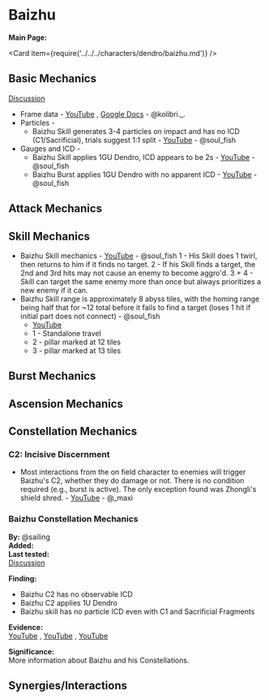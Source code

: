 # Baizhu

**Main Page:**

<Card item={require('../../../characters/dendro/baizhu.md')} />

## Basic Mechanics
[Discussion](https://tickets.deeznuts.moe/transcripts/baizhu-basic-mechanics)

* Frame data - [YouTube](https://youtu.be/DvAeMykwiwo) , [Google Docs](https://docs.google.com/spreadsheets/d/1u74NvNfOgKS6B0cZYOFUArqA133Kqjr3bjT-KXKUMq0/edit?usp=sharing) - @kolibri._.
* Particles -
    * Baizhu Skill generates 3-4 particles on impact and has no ICD (C1/Sacrificial), trials suggest 1:1 split - [YouTube](https://youtu.be/LS5FsFvX614) - @soul_fish
* Gauges and ICD - 
    * Baizhu Skill applies 1GU Dendro, ICD appears to be 2s - [YouTube](https://youtu.be/olkcMd6Hc8U) - @soul_fish
    * Baizhu Burst applies 1GU Dendro with no apparent ICD - [YouTube](https://youtu.be/2p9tffQMJ2s) - @soul_fish

## Attack Mechanics

## Skill Mechanics

* Baizhu Skill mechanics - [YouTube](https://youtu.be/mZjgxF1ADHI) - @soul_fish
    1 - His Skill does 1 twirl, then returns to him if it finds no target.
    2 - If his Skill finds a target, the 2nd and 3rd hits may not cause an enemy to become aggro'd.
    3 + 4 - Skill can target the same enemy more than once but always prioritizes a new enemy if it can.
* Baizhu Skill range is approximately 8 abyss tiles, with the homing range being half that for ~12 total before it fails to find a target (loses 1 hit if initial part does not connect) - @soul_fish
    * [YouTube](https://youtu.be/I0bmBkfZpXo)  
    * 1 - Standalone travel  
    * 2 - pillar marked at 12 tiles  
    * 3 - pillar marked at 13 tiles

## Burst Mechanics

## Ascension Mechanics

## Constellation Mechanics

### C2: Incisive Discernment

* Most interactions from the on field character to enemies will trigger Baizhu's C2, whether they do damage or not. There is no condition required (e.g., burst is active). The only exception found was Zhongli's shield shred. - [YouTube](https://youtube.com/playlist?list=PLzmzCf29Ka6WHZl4qkdKKTGtFWFBI_qfL) - @_maxi

### Baizhu Constellation Mechanics

**By:** @sailing  
**Added:** <Version date="2023-11-20" />  
**Last tested:** <VersionHl date="2023-11-18" />  
[Discussion](https://tickets.deeznuts.moe/transcripts/baizhu-c2-mechanics)


**Finding:**  
* Baizhu C2 has no observable ICD 
* Baizhu C2 applies 1U Dendro
* Baizhu skill has no particle ICD even with C1 and Sacrificial Fragments

**Evidence:**  
[YouTube](https://youtu.be/nhkrt4S0Lz8) , [YouTube](https://youtu.be/wA_Qib7x9NU) , [YouTube](https://youtu.be/_WBjJymOiMo)  

**Significance:**  
More information about Baizhu and his Constellations.

## Synergies/Interactions
